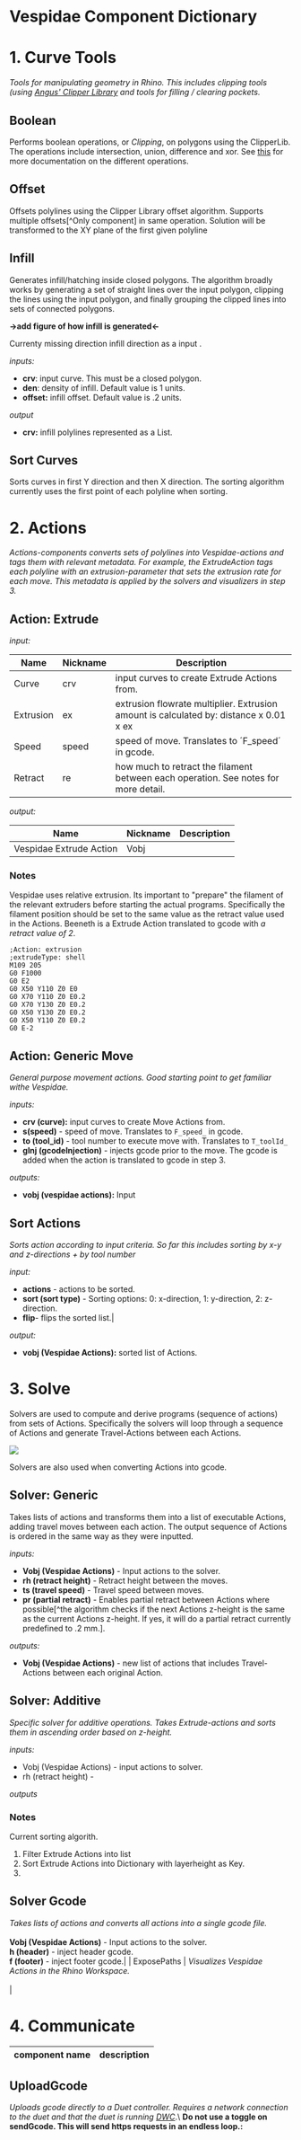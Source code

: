 # Vespidae Component Dictionary 

# 1. Curve Tools
*Tools for manipulating geometry in Rhino. This includes clipping tools (using [Angus' Clipper Library](http://www.angusj.com/delphi/clipper/documentation/Docs/_Body.htm) and tools for filling / clearing pockets.*

## Boolean
Performs boolean operations, or *Clipping*, on polygons using the ClipperLib. The operations include intersection, union, difference and xor. See [this](http://www.angusj.com/delphi/clipper/documentation/Docs/Units/ClipperLib/Types/ClipType.htm) for more documentation on the different operations. 

## Offset
Offsets polylines using the Clipper Library offset algorithm. Supports multiple offsets[^Only component] in same operation. Solution will be transformed to the XY plane of the first given polyline

## Infill

Generates infill/hatching inside closed polygons. The algorithm broadly works by generating a set of straight lines over the input polygon, clipping the lines using the input polygon, and finally grouping the clipped lines into sets of connected polygons. 

**->add figure of how infill is generated<-**

Currenty missing direction infill direction as a input . 

*inputs:*
- **crv**: input curve. This must be a closed polygon. 
- **den**: density of infill.  Default value is 1 units. 
- **offset:** infill offset. Default value is .2 units.

*output*
- **crv:** infill polylines represented as a List. 
 
## Sort Curves 

Sorts curves in first Y direction and then X direction. The sorting algorithm currently uses the first point of each polyline when sorting. 

# 2. Actions

_Actions-components converts sets of polylines into Vespidae-actions and tags them with relevant metadata. For example, the ExtrudeAction tags each polyline with an extrusion-parameter that sets the extrusion rate for each move. This metadata is applied by the solvers and visualizers in step 3._

## Action: Extrude

*input:*  

| Name      | Nickname | Description                                                                            |
|-----------|----------|----------------------------------------------------------------------------------------|
| Curve     | crv      | input curves to create Extrude Actions from.                                           |
| Extrusion | ex       | extrusion flowrate multiplier. Extrusion amount is calculated by: distance x 0.01 x ex |
| Speed     | speed    | speed of move. Translates to ´F_speed´ in gcode.                                       |
| Retract   | re       | how much to retract the filament between each operation. See notes for more detail.    | 

*output:*

| Name                    | Nickname | Description |
|-------------------------|----------|-------------|
| Vespidae Extrude Action | Vobj     |             |


### Notes

Vespidae uses relative extrusion. Its important to "prepare" the filament of the relevant extruders before starting the actual programs. Specifically the filament position should be set to the same value as the retract value used in the Actions. Beeneth is a Extrude Action translated to gcode with *a retract value of 2*. 

	;Action: extrusion
	;extrudeType: shell
	M109 205
	G0 F1000
	G0 E2
	G0 X50 Y110 Z0 E0
	G0 X70 Y110 Z0 E0.2
	G0 X70 Y130 Z0 E0.2
	G0 X50 Y130 Z0 E0.2
	G0 X50 Y110 Z0 E0.2
	G0 E-2
	

## Action: Generic Move
*General purpose movement actions. Good starting point to get familiar withe Vespidae.* 

*inputs:*
- **crv (curve):** input curves to create Move Actions from. 
- **s(speed)**  - speed of move. Translates to `F_speed_` in gcode. <br> 
- **to (tool_id)**  - tool number to execute move with. Translates to `T_toolId_` 
- **gInj (gcodeInjection)** - injects gcode prior to the move. The gcode is added when the action is translated to gcode in step 3.

*outputs:*
- **vobj (vespidae actions):** Input

## Sort Actions 

*Sorts action according to input criteria. So far this includes sorting by x-y and z-directions + by tool number*

*input:*


- **actions** - actions to be sorted. 
- **sort (sort type)** - Sorting options: 0: x-direction, 1: y-direction, 2: z-direction. 
-  **flip**- flips the sorted list.| 

*output:*

- **vobj (Vespidae Actions):** sorted list of Actions. 

# 3. Solve
Solvers are used to compute and derive programs (sequence of actions) from sets of Actions. Specifically the solvers will loop through a sequence of Actions and generate Travel-Actions between each Actions. 

![](./img/Vespidae_diagrams_Solver.jpg)

Solvers are also used when converting Actions into gcode.

## Solver: Generic 
Takes lists of actions and transforms them into a list of executable Actions, adding travel moves between each action. The output sequence of Actions is ordered in the same way as they were inputted. 

*inputs:*
- **Vobj (Vespidae Actions)** - Input actions to the solver. 
-  **rh (retract height)** - Retract height between the moves. 
-  **ts (travel speed)** - Travel speed between moves. 
-  **pr (partial retract)** - Enables partial retract between Actions where possible[^the algorithm checks if the next Actions z-height is the same as the current Actions z-height. If yes, it will do a partial retract currently predefined to .2 mm.].

*outputs:*
- **Vobj (Vespidae Actions)** - new list of actions that includes Travel-Actions between each original Action. 

## Solver: Additive

*Specific solver for additive operations. Takes Extrude-actions and sorts them in ascending order based on z-height.*

*inputs:*
- Vobj (Vespidae Actions) - input actions to solver. 
- rh (retract height) - 

*outputs*

### Notes
Current sorting algorith. 

1. Filter Extrude Actions into list
2. Sort Extrude Actions into Dictionary with layerheight as Key. 
3. 

## Solver Gcode
*Takes lists of actions and converts all actions into a single gcode file.* <br><br> **Vobj (Vespidae Actions)** - Input actions to the solver. <br> **h (header)** - inject header gcode. <br> **f (footer)** - inject footer gcode.|
| ExposePaths | *Visualizes Vespidae Actions in the Rhino Workspace.* <br><br>|

# 4. Communicate

|component name|description|
|:--|:--|
## UploadGcode 
*Uploads gcode directly to a Duet controller. Requires a network connection to the duet and that the duet is running [DWC](https://docs.duet3d.com/en/User_manual/Reference/Duet_Web_Control_Manual)*.\ **Do not use a toggle on sendGcode. This will send https requests in an endless loop.:**
